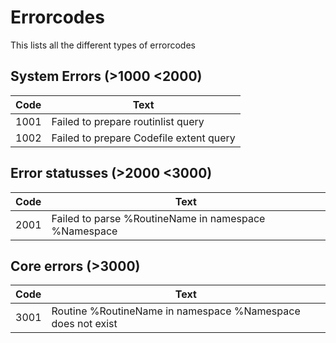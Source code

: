# Errorcodes

This lists all the different types of errorcodes

## System Errors (>1000 <2000)

| Code | Text                                    |
| ---- | --------------------------------------- |
| 1001 | Failed to prepare routinlist query      |
| 1002 | Failed to prepare Codefile extent query |

## Error statusses (>2000 <3000)

| Code | Text                                                 |
| ---- | ---------------------------------------------------- |
| 2001 | Failed to parse %RoutineName in namespace %Namespace |

## Core errors (>3000)

| Code | Text                                                        |
| ---- | ----------------------------------------------------------- |
| 3001 | Routine %RoutineName in namespace %Namespace does not exist |
